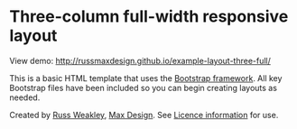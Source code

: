 # Three-column full-width responsive layout

View demo: http://russmaxdesign.github.io/example-layout-three-full/

This is a basic HTML template that uses the [Bootstrap framework](http://getbootstrap.com/). All key Bootstrap files have been included so you can begin creating layouts as needed.

Created by [Russ Weakley](https://twitter.com/russmaxdesign), [Max Design](http://maxdesign.com.au/). See [Licence information](LICENCE) for use.
